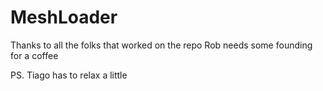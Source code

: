 # MeshLoader

Thanks to all the folks that worked on the repo
Rob needs some founding for a coffee

PS. Tiago has to relax a little
